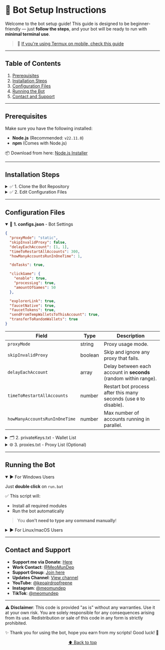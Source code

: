 # 🚀 Bot Setup Instructions

Welcome to the bot setup guide! This guide is designed to be beginner-friendly — just **follow the steps**, and your bot will be ready to run with **minimal terminal use**.

> 📱 [If you're using Termux on mobile, check this guide](https://github.com/MeoMunDep/Guides-for-using-my-script-on-termux)

---

## Table of Contents

1. [Prerequisites](#prerequisites)
2. [Installation Steps](#installation-steps)
3. [Configuration Files](#configuration-files)
4. [Running the Bot](#running-the-bot)
5. [Contact and Support](#contact-and-support)

---

## Prerequisites

Make sure you have the following installed:

- **Node.js** (Recommended: `v22.11.0`)
- **npm** (Comes with Node.js)

📦 Download from here: [Node.js Installer](https://t.me/KeoAirDropFreeNe/257/1462)

---

## Installation Steps

<details>
<summary>✅ 1. Clone the Bot Repository</summary>

If you haven't installed Git, [download it here](https://git-scm.com/).

```bash
git clone https://github.com/MeoMunDep/pisquared.git
cd pisquared
```

</details>

<details>
<summary>✅ 2. Edit Configuration Files</summary>

Set up the following files **before running the bot** (details below):

- `configs.json`
- `privateKeys.txt`
- `proxies.txt` (optional)

</details>

---

## Configuration Files

<details open>
<summary>📜 <strong>1. configs.json</strong> - Bot Settings</summary>

```json
{
  "proxyMode": "static",
  "skipInvalidProxy": false,
  "delayEachAccount": [1, 1],
  "timeToRestartAllAccounts": 300,
  "howManyAccountsRunInOneTime": 1,

  "doTasks": true,

  "clickGame": {
    "enable": true,
    "processLog": true,
    "amountOfGames": 50
  },

  "explorerLink": true,
  "faucetNative": true,
  "faucetTokens": true,
  "sendFromTempWalletsToThisAccount": true,
  "transferToRandomWallets": true
}
```

| Field                         | Type    | Description                                                       |
| ----------------------------- | ------- | ----------------------------------------------------------------- |
| `proxyMode`                   | string  | Proxy usage mode.                                                 |
| `skipInvalidProxy`            | boolean | Skip and ignore any proxy that fails.                             |
| `delayEachAccount`            | array   | Delay between each account in **seconds** (random within range).  |
| `timeToRestartAllAccounts`    | number  | Restart bot process after this many seconds (use `0` to disable). |
| `howManyAccountsRunInOneTime` | number  | Max number of accounts running in parallel.                       |

</details>

<details>
<summary>🗂️ 2. privateKeys.txt - Wallet List</summary>

📥 [Generate wallets here](https://github.com/MeoMunDep/Automatic-Ultimate-Create-Wallets-for-Airdrop)

Each line is one private key:

```
privatekey1
privatekey2
privatekey3
```

</details>

<details>
<summary>🌐 3. proxies.txt - Proxy List (Optional)</summary>

💡 [Get free/paid proxies from here](https://www.webshare.io/?referral_code=4l5kb3glsce7)

Supported formats:

```
host:port
protocol://host:port
protocol://user:pass@host:port
```

</details>

---

## Running the Bot

<details open>
<summary>▶️ For Windows Users</summary>

Just **double click** on `run.bat`

✅ This script will:

- Install all required modules
- Run the bot automatically

> You **don’t need to type any command manually**!

</details>

<details>
<summary>▶️ For Linux/macOS Users</summary>

Run this command in terminal:

```bash
./run.sh
```

Or make it executable and double-click:

```bash
chmod +x run.sh
./run.sh
```

</details>

---

## Contact and Support

- **Support me via Donate**: [Here](https://t.me/KeoAirDropFreeNe/312/27801)
- **Work Contact**: [@MeoMunDep](https://t.me/MeoMunDep)
- **Support Group**: [Join here](https://t.me/KeoAirDropFreeNe)
- **Updates Channel**: [View channel](https://t.me/KeoAirDropFreeNee)
- **YouTube**: [@keoairdropfreene](https://www.youtube.com/@keoairdropfreene)
- **Instagram**: [@meomundep](https://www.instagram.com/meomundep)
- **TikTok**: [@meomundep](https://www.tiktok.com/@meomundep)

---

⚠️ **Disclaimer**: This code is provided "as is" without any warranties. Use it at your own risk. You are solely responsible for any consequences arising from its use. Redistribution or sale of this code in any form is strictly prohibited.

✨ Thank you for using the bot, hope you earn from my scripts! Good luck! 🚀


<p align="center"><a href="#bot-setup-instructions">⬆️ Back to top</a></p>
